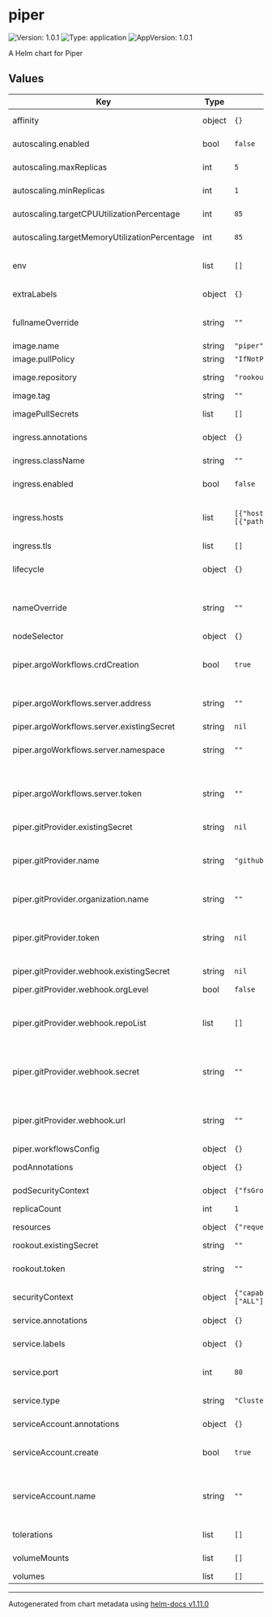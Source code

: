 # piper

![Version: 1.0.1](https://img.shields.io/badge/Version-1.0.1-informational?style=flat-square) ![Type: application](https://img.shields.io/badge/Type-application-informational?style=flat-square) ![AppVersion: 1.0.1](https://img.shields.io/badge/AppVersion-1.0.1-informational?style=flat-square)

A Helm chart for Piper

## Values

| Key | Type | Default | Description |
|-----|------|---------|-------------|
| affinity | object | `{}` | Assign custom [affinity] rules to the deployment |
| autoscaling.enabled | bool | `false` | Wheter to enable auto-scaling of piper. |
| autoscaling.maxReplicas | int | `5` | Maximum reoplicas of Piper. |
| autoscaling.minReplicas | int | `1` | Minimum reoplicas of Piper. |
| autoscaling.targetCPUUtilizationPercentage | int | `85` | CPU utilization percentage threshold. |
| autoscaling.targetMemoryUtilizationPercentage | int | `85` | Memory utilization percentage threshold. |
| env | list | `[]` | Additional environment variables for Piper. A list of name/value maps. |
| extraLabels | object | `{}` | Deployment and pods extra labels |
| fullnameOverride | string | `""` | String to fully override "piper.fullname" template |
| image.name | string | `"piper"` | Piper image name |
| image.pullPolicy | string | `"IfNotPresent"` | Piper image pull policy |
| image.repository | string | `"rookout"` | Piper public dockerhub repo |
| image.tag | string | `""` | Piper image tag |
| imagePullSecrets | list | `[]` | secret to use for image pulling |
| ingress.annotations | object | `{}` | Piper ingress annotations |
| ingress.className | string | `""` | Piper ingress class name |
| ingress.enabled | bool | `false` | Enable Piper ingress support |
| ingress.hosts | list | `[{"host":"piper.example.local","paths":[{"path":"/","pathType":"ImplementationSpecific"}]}]` | Piper ingress hosts # Hostnames must be provided if Ingress is enabled. |
| ingress.tls | list | `[]` | Controller ingress tls |
| lifecycle | object | `{}` | Specify postStart and preStop lifecycle hooks for Piper container |
| nameOverride | string | `""` | String to partially override "piper.fullname" template |
| nodeSelector | object | `{}` | [Node selector] |
| piper.argoWorkflows.crdCreation | bool | `true` | Whether create Workflow CRD or send direct commands to Argo Workflows server. |
| piper.argoWorkflows.server.address | string | `""` | The DNS address of Argo Workflow server that Piper can address. |
| piper.argoWorkflows.server.existingSecret | string | `nil` |  |
| piper.argoWorkflows.server.namespace | string | `""` | The namespace in which the Workflow CRD will be created. |
| piper.argoWorkflows.server.token | string | `""` | This will create a secret named <RELEASE_NAME>-token and with the key 'token' |
| piper.gitProvider.existingSecret | string | `nil` |  |
| piper.gitProvider.name | string | `"github"` | Name of your git provider (github/gitlab/bitbucket). for now, only github supported. |
| piper.gitProvider.organization.name | string | `""` | Name of your Git Organization |
| piper.gitProvider.token | string | `nil` | This will create a secret named <RELEASE_NAME>-git-token and with the key 'token' |
| piper.gitProvider.webhook.existingSecret | string | `nil` |  |
| piper.gitProvider.webhook.orgLevel | bool | `false` | Whether config webhook on org level |
| piper.gitProvider.webhook.repoList | list | `[]` | Used of orgLevel=false, to configure webhook for each of the repos provided. |
| piper.gitProvider.webhook.secret | string | `""` | This will create a secret named <RELEASE_NAME>-webhook-secret and with the key 'secret' |
| piper.gitProvider.webhook.url | string | `""` | The url in which piper listens for webhook, the path should be /webhook |
| piper.workflowsConfig | object | `{}` |  |
| podAnnotations | object | `{}` | Annotations to be added to the Piper pods |
| podSecurityContext | object | `{"fsGroup":1001,"runAsGroup":1001,"runAsUser":1001}` | Security Context to set on the pod level |
| replicaCount | int | `1` | Piper number of replicas |
| resources | object | `{"requests":{"cpu":"200m","memory":"512Mi"}}` | Resource limits and requests for the pods. |
| rookout.existingSecret | string | `""` |  |
| rookout.token | string | `""` | Rookout token for agent configuration and enablement. |
| securityContext | object | `{"capabilities":{"drop":["ALL"]},"readOnlyRootFilesystem":true,"runAsNonRoot":true,"runAsUser":1001}` | Security Context to set on the container level |
| service.annotations | object | `{}` | Piper service extra annotations |
| service.labels | object | `{}` | Piper service extra labels |
| service.port | int | `80` | Service port For TLS mode change the port to 443 |
| service.type | string | `"ClusterIP"` | Sets the type of the Service |
| serviceAccount.annotations | object | `{}` | Annotations to add to the service account |
| serviceAccount.create | bool | `true` | Specifies whether a service account should be created |
| serviceAccount.name | string | `""` | The name of the service account to use. If not set and create is true, a name is generated using the fullname template |
| tolerations | list | `[]` | [Tolerations] for use with node taints |
| volumeMounts | list | `[]` | Volumes to mount to Piper container. |
| volumes | list | `[]` | Volumes of Piper Pod. |

----------------------------------------------
Autogenerated from chart metadata using [helm-docs v1.11.0](https://github.com/norwoodj/helm-docs/releases/v1.11.0)
